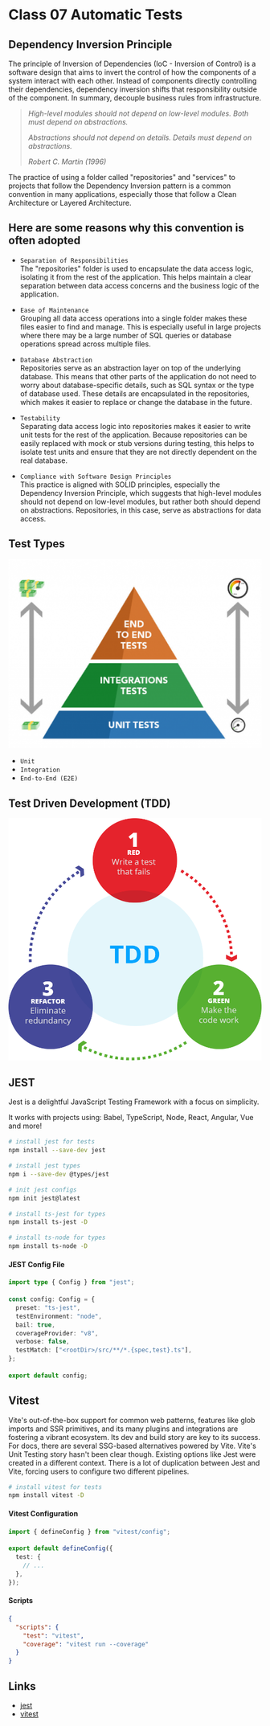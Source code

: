 # Class 07 Automatic Tests

## Dependency Inversion Principle

The principle of Inversion of Dependencies (IoC - Inversion of Control) is a software design that aims to invert the control of how the components of a system interact with each other. Instead of components directly controlling their dependencies, dependency inversion shifts that responsibility outside of the component. In summary, decouple business rules from infrastructure.

> _High-level modules should not depend on low-level modules. Both must depend on abstractions._
>
> _Abstractions should not depend on details. Details must depend on abstractions._
>
> _Robert C. Martin (1996)_

The practice of using a folder called "repositories" and "services" to projects that follow the Dependency Inversion pattern is a common convention in many applications, especially those that follow a Clean Architecture or Layered Architecture.

## Here are some reasons why this convention is often adopted

- `Separation of Responsibilities`  
  The "repositories" folder is used to encapsulate the data access logic, isolating it from the rest of the application. This helps maintain a clear separation between data access concerns and the business logic of the application.

- `Ease of Maintenance`  
  Grouping all data access operations into a single folder makes these files easier to find and manage. This is especially useful in large projects where there may be a large number of SQL queries or database operations spread across multiple files.

- `Database Abstraction`  
  Repositories serve as an abstraction layer on top of the underlying database. This means that other parts of the application do not need to worry about database-specific details, such as SQL syntax or the type of database used. These details are encapsulated in the repositories, which makes it easier to replace or change the database in the future.

- `Testability`  
  Separating data access logic into repositories makes it easier to write unit tests for the rest of the application. Because repositories can be easily replaced with mock or stub versions during testing, this helps to isolate test units and ensure that they are not directly dependent on the real database.

- `Compliance with Software Design Principles`  
  This practice is aligned with SOLID principles, especially the Dependency Inversion Principle, which suggests that high-level modules should not depend on low-level modules, but rather both should depend on abstractions. Repositories, in this case, serve as abstractions for data access.

## Test Types

![pyramid-tests](../documents/pyramid-tests.png)

- `Unit`
- `Integration`
- `End-to-End (E2E)`

## Test Driven Development (TDD)

![TDD](../documents/tdd.png)

## JEST

Jest is a delightful JavaScript Testing Framework with a focus on simplicity.

It works with projects using: Babel, TypeScript, Node, React, Angular, Vue and more!

```bash
# install jest for tests
npm install --save-dev jest
```

```bash
# install jest types
npm i --save-dev @types/jest
```

```bash
# init jest configs
npm init jest@latest
```

```bash
# install ts-jest for types
npm install ts-jest -D
```

```bash
# install ts-node for types
npm install ts-node -D
```

#### JEST Config File

```ts
import type { Config } from "jest";

const config: Config = {
  preset: "ts-jest",
  testEnvironment: "node",
  bail: true,
  coverageProvider: "v8",
  verbose: false,
  testMatch: ["<rootDir>/src/**/*.{spec,test}.ts"],
};

export default config;
```

## Vitest

Vite's out-of-the-box support for common web patterns, features like glob imports and SSR primitives, and its many plugins and integrations are fostering a vibrant ecosystem. Its dev and build story are key to its success. For docs, there are several SSG-based alternatives powered by Vite. Vite's Unit Testing story hasn't been clear though. Existing options like Jest were created in a different context. There is a lot of duplication between Jest and Vite, forcing users to configure two different pipelines.

```bash
# install vitest for tests
npm install vitest -D
```

#### Vitest Configuration

```ts
import { defineConfig } from "vitest/config";

export default defineConfig({
  test: {
    // ...
  },
});
```

#### Scripts

```json
{
  "scripts": {
    "test": "vitest",
    "coverage": "vitest run --coverage"
  }
}
```

## Links

- [jest](https://jestjs.io/)
- [vitest](https://vitest.dev/)

